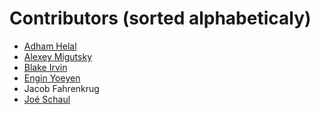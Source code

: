 Contributors (sorted alphabeticaly)
===

* [Adham Helal](https://github.com/ahelal)
* [Alexey Migutsky](https://github.com/mr-mig)
* [Blake Irvin](https://github.com/bixu)
* [Engin Yoeyen](https://github.com/enginyoyen)
* Jacob Fahrenkrug
* [Joé Schaul](https://github.com/jschaul)